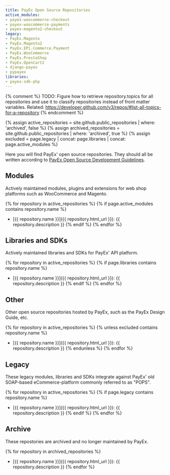 ```yaml
---
title: PayEx Open Source Repositories
active_modules:
- payex-woocommerce-checkout
- payex-woocommerce-payments
- payex-magento2-checkout
legacy:
- PayEx.Magento
- PayEx.Magento2
- PayEx.EPi.Commerce.Payment
- PayEx.WooCommerce
- PayEx.PrestaShop
- PayEx.OpenCart2
- django-payex
- pypayex
libraries:
- payex-sdk-php
---
```


{% comment %}
TODO: Figure how to retrieve repository.topics for all repositories and use it to classify repositories instead of front matter variables. Related: https://developer.github.com/v3/repos/#list-all-topics-for-a-repository
{% endcomment %}

{% assign active_repositories = site.github.public_repositories | where: 'archived', false %}
{% assign archived_repositories = site.github.public_repositories | where: 'archived', true %}
{% assign excluded = page.legacy | concat: page.libraries | concat: page.active_modules %}

Here you will find PayEx' open source repositories. They should all be written according to
[PayEx Open Source Development Guidelines][1].

## Modules

Actively maintained modules, plugins and extensions for web shop platforms such as WooCommerce and Magento.

{% for repository in active_repositories %}
  {% if page.active_modules contains repository.name %}
  * [{{ repository.name }}]({{ repository.html_url }}): {{ repository.description }}
  {% endif %}
{% endfor %}

## Libraries and SDKs

Actively maintained libraries and SDKs for PayEx' API platform.

{% for repository in active_repositories %}
  {% if page.libraries contains repository.name %}
  * [{{ repository.name }}]({{ repository.html_url }}): {{ repository.description }}
  {% endif %}
{% endfor %}

## Other 

Other open source repositories hosted by PayEx, such as the PayEx Design Guide, etc.

{% for repository in active_repositories %}
  {% unless excluded contains repository.name %}
  * [{{ repository.name }}]({{ repository.html_url }}): {{ repository.description }}
  {% endunless %}
{% endfor %}

## Legacy

These legacy modules, libraries and SDKs integrate against PayEx' old SOAP-based eCommerce-platform commonly referred to as "POPS".

{% for repository in active_repositories %}
  {% if page.legacy contains repository.name %}
  * [{{ repository.name }}]({{ repository.html_url }}): {{ repository.description }}
  {% endif %}
{% endfor %}

## Archive

These repostories are archived and no longer maintained by PayEx.

{% for repository in archived_repositories %}
  * [{{ repository.name }}]({{ repository.html_url }}): {{ repository.description }}
{% endfor %}

[1]: https://developer.payex.com/xwiki/wiki/developer/view/Main/guidelines/open-source-development-guidelines/